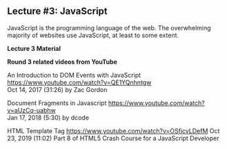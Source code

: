 ## Lecture #3: JavaScript

JavaScript is the programming language of the web. The overwhelming majority of websites use JavaScript, at least to some extent.

**Lecture 3 Material**



**Round 3 related videos from YouTube**

An Introduction to DOM Events with JavaScript  https://www.youtube.com/watch?v=QE1YQnhntgw  
Oct 14, 2017 (31:26) by Zac Gordon

Document Fragments in Javascript  https://www.youtube.com/watch?v=aUzCq-uabhw  
Jan 17, 2018 (5:30) by dcode

HTML Template Tag  https://www.youtube.com/watch?v=OSficvLDefM
Oct 23, 2019 (11:02) Part 8 of HTML5 Crash Course for a JavaScript Developer

